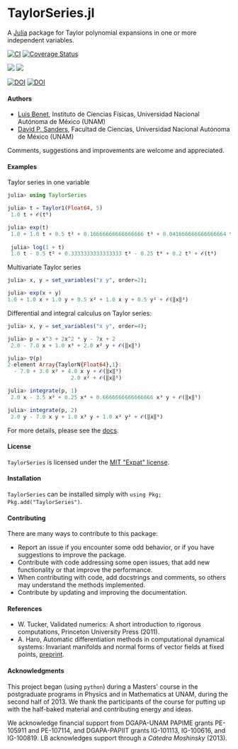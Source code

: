# TaylorSeries.jl

A [Julia](http://julialang.org) package for Taylor polynomial expansions in one or more
independent variables.

[![CI](https://github.com/JuliaDiff/TaylorSeries.jl/workflows/CI/badge.svg)](https://github.com//JuliaDiff/TaylorSeries.jl/actions)
[![Coverage Status](https://coveralls.io/repos/github/JuliaDiff/TaylorSeries.jl/badge.svg?branch=master)](https://coveralls.io/github/JuliaDiff/TaylorSeries.jl?branch=master)

[![](https://img.shields.io/badge/docs-stable-blue.svg)](https://juliadiff.org/TaylorSeries.jl/stable)
[![](https://img.shields.io/badge/docs-latest-blue.svg)](https://juliadiff.org/TaylorSeries.jl/latest)

[![DOI](http://joss.theoj.org/papers/10.21105/joss.01043/status.svg)](https://doi.org/10.21105/joss.01043)
[![DOI](https://zenodo.org/badge/DOI/10.5281/zenodo.2601941.svg)](https://zenodo.org/record/2601941)

#### Authors
- [Luis Benet](http://www.cicc.unam.mx/~benet/), Instituto de Ciencias Físicas,
Universidad Nacional Autónoma de México (UNAM)
- [David P. Sanders](http://sistemas.fciencias.unam.mx/~dsanders/), Facultad
de Ciencias, Universidad Nacional Autónoma de México (UNAM)

Comments, suggestions and improvements are welcome and appreciated.

#### Examples
Taylor series in one variable
```julia
julia> using TaylorSeries

julia> t = Taylor1(Float64, 5)
 1.0 t + 𝒪(t⁶)

julia> exp(t)
 1.0 + 1.0 t + 0.5 t² + 0.16666666666666666 t³ + 0.041666666666666664 t⁴ + 0.008333333333333333 t⁵ + 𝒪(t⁶)
 
 julia> log(1 + t)
 1.0 t - 0.5 t² + 0.3333333333333333 t³ - 0.25 t⁴ + 0.2 t⁵ + 𝒪(t⁶)
 ```
Multivariate Taylor series
 ```julia
julia> x, y = set_variables("x y", order=2);

julia> exp(x + y)
 1.0 + 1.0 x + 1.0 y + 0.5 x² + 1.0 x y + 0.5 y² + 𝒪(‖x‖³)
 
```
Differential and integral calculus on Taylor series:
```julia
julia> x, y = set_variables("x y", order=4);

julia> p = x^3 + 2x^2 * y - 7x + 2
 2.0 - 7.0 x + 1.0 x³ + 2.0 x² y + 𝒪(‖x‖⁵)

julia> ∇(p)
2-element Array{TaylorN{Float64},1}:
  - 7.0 + 3.0 x² + 4.0 x y + 𝒪(‖x‖⁵)
                    2.0 x² + 𝒪(‖x‖⁵)

julia> integrate(p, 1)
 2.0 x - 3.5 x² + 0.25 x⁴ + 0.6666666666666666 x³ y + 𝒪(‖x‖⁵)

julia> integrate(p, 2)
 2.0 y - 7.0 x y + 1.0 x³ y + 1.0 x² y² + 𝒪(‖x‖⁵)
```

For more details, please see the [docs](http://www.juliadiff.org/TaylorSeries.jl/stable).

#### License

`TaylorSeries` is licensed under the [MIT "Expat" license](./LICENSE.md).

#### Installation

`TaylorSeries` can be installed simply with `using Pkg; Pkg.add("TaylorSeries")`.

#### Contributing

There are many ways to contribute to this package:

- Report an issue if you encounter some odd behavior, or if you have suggestions to improve the package.
- Contribute with code addressing some open issues, that add new functionality or that improve the performance.
- When contributing with code, add docstrings and comments, so others may understand the methods implemented.
- Contribute by updating and improving the documentation.

#### References

- W. Tucker, Validated numerics: A short introduction to rigorous
computations, Princeton University Press (2011).
-  A. Haro, Automatic differentiation methods in computational dynamical
systems: Invariant manifolds and normal forms of vector fields at fixed points,
[preprint](http://www.maia.ub.es/~alex/admcds/admcds.pdf).

#### Acknowledgments
This project began (using `python`) during a Masters' course in the postgraduate
programs in Physics and in Mathematics at UNAM, during the second half of 2013.
We thank the participants of the course for putting up with the half-baked
material and contributing energy and ideas.

We acknowledge financial support from DGAPA-UNAM PAPIME grants
PE-105911 and PE-107114, and DGAPA-PAPIIT grants IG-101113, 
IG-100616, and IG-100819.
LB acknowledges support through a *Cátedra Moshinsky* (2013).
